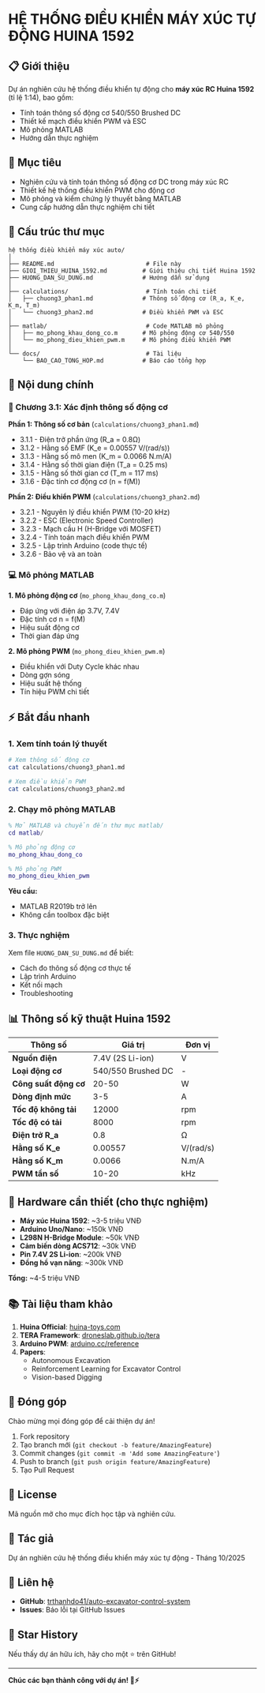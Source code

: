 # HỆ THỐNG ĐIỀU KHIỂN MÁY XÚC TỰ ĐỘNG HUINA 1592

## 📋 Giới thiệu

Dự án nghiên cứu hệ thống điều khiển tự động cho **máy xúc RC Huina 1592** (tỉ lệ 1:14), bao gồm:
- Tính toán thông số động cơ 540/550 Brushed DC
- Thiết kế mạch điều khiển PWM và ESC
- Mô phỏng MATLAB
- Hướng dẫn thực nghiệm

## 🎯 Mục tiêu

- Nghiên cứu và tính toán thông số động cơ DC trong máy xúc RC
- Thiết kế hệ thống điều khiển PWM cho động cơ
- Mô phỏng và kiểm chứng lý thuyết bằng MATLAB
- Cung cấp hướng dẫn thực nghiệm chi tiết

## 📁 Cấu trúc thư mục

```
hệ thống điều khiển máy xúc auto/
│
├── README.md                          # File này
├── GIOI_THIEU_HUINA_1592.md          # Giới thiệu chi tiết Huina 1592
├── HUONG_DAN_SU_DUNG.md              # Hướng dẫn sử dụng
│
├── calculations/                      # Tính toán chi tiết
│   ├── chuong3_phan1.md              # Thông số động cơ (R_a, K_e, K_m, T_m)
│   └── chuong3_phan2.md              # Điều khiển PWM và ESC
│
├── matlab/                            # Code MATLAB mô phỏng
│   ├── mo_phong_khau_dong_co.m       # Mô phỏng động cơ 540/550
│   └── mo_phong_dieu_khien_pwm.m     # Mô phỏng điều khiển PWM
│
└── docs/                              # Tài liệu
    └── BAO_CAO_TONG_HOP.md           # Báo cáo tổng hợp
```

## 🚀 Nội dung chính

### 📖 Chương 3.1: Xác định thông số động cơ

**Phần 1: Thông số cơ bản** (`calculations/chuong3_phan1.md`)
- 3.1.1 - Điện trở phần ứng (R_a = 0.8Ω)
- 3.1.2 - Hằng số EMF (K_e = 0.00557 V/(rad/s))
- 3.1.3 - Hằng số mô men (K_m = 0.0066 N.m/A)
- 3.1.4 - Hằng số thời gian điện (T_a = 0.25 ms)
- 3.1.5 - Hằng số thời gian cơ (T_m = 117 ms)
- 3.1.6 - Đặc tính cơ động cơ (n = f(M))

**Phần 2: Điều khiển PWM** (`calculations/chuong3_phan2.md`)
- 3.2.1 - Nguyên lý điều khiển PWM (10-20 kHz)
- 3.2.2 - ESC (Electronic Speed Controller)
- 3.2.3 - Mạch cầu H (H-Bridge với MOSFET)
- 3.2.4 - Tính toán mạch điều khiển PWM
- 3.2.5 - Lập trình Arduino (code thực tế)
- 3.2.6 - Bảo vệ và an toàn

### 💻 Mô phỏng MATLAB

**1. Mô phỏng động cơ** (`mo_phong_khau_dong_co.m`)
- Đáp ứng với điện áp 3.7V, 7.4V
- Đặc tính cơ n = f(M)
- Hiệu suất động cơ
- Thời gian đáp ứng

**2. Mô phỏng PWM** (`mo_phong_dieu_khien_pwm.m`)
- Điều khiển với Duty Cycle khác nhau
- Dòng gợn sóng
- Hiệu suất hệ thống
- Tín hiệu PWM chi tiết

## ⚡ Bắt đầu nhanh

### 1. Xem tính toán lý thuyết

```bash
# Xem thông số động cơ
cat calculations/chuong3_phan1.md

# Xem điều khiển PWM
cat calculations/chuong3_phan2.md
```

### 2. Chạy mô phỏng MATLAB

```matlab
% Mở MATLAB và chuyển đến thư mục matlab/
cd matlab/

% Mô phỏng động cơ
mo_phong_khau_dong_co

% Mô phỏng PWM
mo_phong_dieu_khien_pwm
```

**Yêu cầu:**
- MATLAB R2019b trở lên
- Không cần toolbox đặc biệt

### 3. Thực nghiệm

Xem file `HUONG_DAN_SU_DUNG.md` để biết:
- Cách đo thông số động cơ thực tế
- Lập trình Arduino
- Kết nối mạch
- Troubleshooting

## 📊 Thông số kỹ thuật Huina 1592

| Thông số | Giá trị | Đơn vị |
|----------|---------|--------|
| **Nguồn điện** | 7.4V (2S Li-ion) | V |
| **Loại động cơ** | 540/550 Brushed DC | - |
| **Công suất động cơ** | 20-50 | W |
| **Dòng định mức** | 3-5 | A |
| **Tốc độ không tải** | 12000 | rpm |
| **Tốc độ có tải** | 8000 | rpm |
| **Điện trở R_a** | 0.8 | Ω |
| **Hằng số K_e** | 0.00557 | V/(rad/s) |
| **Hằng số K_m** | 0.0066 | N.m/A |
| **PWM tần số** | 10-20 | kHz |

## 🔧 Hardware cần thiết (cho thực nghiệm)

- **Máy xúc Huina 1592**: ~3-5 triệu VNĐ
- **Arduino Uno/Nano**: ~150k VNĐ
- **L298N H-Bridge Module**: ~50k VNĐ
- **Cảm biến dòng ACS712**: ~30k VNĐ
- **Pin 7.4V 2S Li-ion**: ~200k VNĐ
- **Đồng hồ vạn năng**: ~300k VNĐ

**Tổng:** ~4-5 triệu VNĐ

## 📚 Tài liệu tham khảo

1. **Huina Official**: [huina-toys.com](https://www.huina-toys.com/)
2. **TERA Framework**: [droneslab.github.io/tera](https://droneslab.github.io/tera/)
3. **Arduino PWM**: [arduino.cc/reference](https://www.arduino.cc/reference/en/)
4. **Papers**:
   - Autonomous Excavation
   - Reinforcement Learning for Excavator Control
   - Vision-based Digging

## 🤝 Đóng góp

Chào mừng mọi đóng góp để cải thiện dự án!

1. Fork repository
2. Tạo branch mới (`git checkout -b feature/AmazingFeature`)
3. Commit changes (`git commit -m 'Add some AmazingFeature'`)
4. Push to branch (`git push origin feature/AmazingFeature`)
5. Tạo Pull Request

## 📝 License

Mã nguồn mở cho mục đích học tập và nghiên cứu.

## 👥 Tác giả

Dự án nghiên cứu hệ thống điều khiển máy xúc tự động - Tháng 10/2025

## 📧 Liên hệ

- **GitHub**: [trthanhdo41/auto-excavator-control-system](https://github.com/trthanhdo41/auto-excavator-control-system)
- **Issues**: Báo lỗi tại GitHub Issues

## 🌟 Star History

Nếu thấy dự án hữu ích, hãy cho một ⭐ trên GitHub!

---

**Chúc các bạn thành công với dự án! 🚜⚡**
